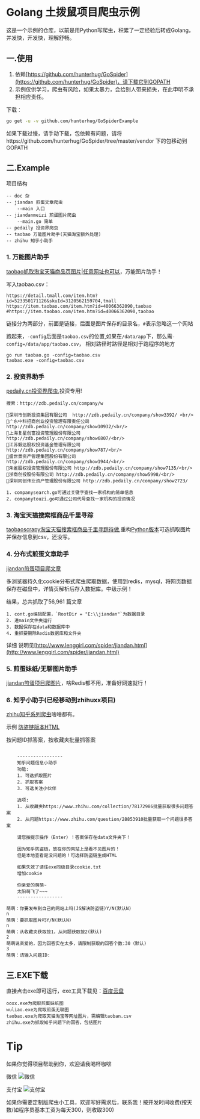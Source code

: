# Golang 土拨鼠项目爬虫示例

这是一个示例的仓库，以前是用Python写爬虫，积累了一定经验后转成Golang，并发快，开发快，理解舒畅。

## 一.使用

1. 依赖[https://github.com/hunterhug/GoSpider](https://github.com/hunterhug/GoSpider)，请下载它到GOPATH
2. 示例仅供学习，爬虫有风险，如果太暴力，会给别人带来损失，在此申明不承担相应责任。

下载：

```bash
go get -u -v github.com/hunterhug/GoSpiderExample
```

如果下载过慢，请手动下载，包依赖有问题，请将https://github.com/hunterhug/GoSpider/tree/master/vendor 下的包移动到GOPATH

## 二.Example

项目结构

```
-- doc 杂
-- jiandan 煎蛋文章爬虫
    --main 入口
-- jiandanmeizi 煎蛋图片爬虫
    --main.go 简单
-- pedaily 投资界爬虫
-- taobao 万能图片助手(天猫淘宝额外处理)
-- zhihu 知乎小助手
```

### 1. 万能图片助手

[taobao抓取淘宝天猫商品页图片|任意网址也可以](taobao/README.md)，万能图片助手！

写入taobao.csv：

```
https://detail.tmall.com/item.htm?id=523350171126&skuId=3120562159704,tmall
https://item.taobao.com/item.htm?id=40066362090,taobao
#https://item.taobao.com/item.htm?id=40066362090,taobao
```

链接分为两部分，前面是链接，后面是图片保存的目录名，`#`表示忽略这一个网站

跑起来，`-config`后面是`taobao.csv`的位置,如果在`/data/app`下，那么需`-config=/data/app/taobao.csv`， 相对路径时路径是相对于跑程序的地方

```
go run taobao.go -config=taobao.csv
taobao.exe -config=taobao.csv
```

### 2. 投资界助手

[pedaily.cn投资界爬虫](pedaily/README.md),投资专用!

```
搜索：http://zdb.pedaily.cn/company/w

深圳市创新投资集团有限公司  http://zdb.pedaily.cn/company/show3392/ <br/>
广东中科招商创业投资管理有限责任公司 http://zdb.pedaily.cn/company/show10932/<br/>
上海复星创富投资管理股份有限公司  http://zdb.pedaily.cn/company/show6807/<br/>
江苏毅达股权投资基金管理有限公司 http://zdb.pedaily.cn/company/show787/<br/>
盛世景资产管理集团股份有限公司 http://zdb.pedaily.cn/company/show1944/<br/>
朱雀股权投资管理股份有限公司 http://zdb.pedaily.cn/company/show7135/<br/>
浙商创投股份有限公司 http://zdb.pedaily.cn/company/show5998/<br/>
深圳同创伟业资产管理股份有限公司 http://zdb.pedaily.cn/company/show2723/

1. companysearch.go可通过关键字查找一家机构的简单信息
2. companytouzi.go可通过公司代号查找一家机构的投资情况
```

### 3. 淘宝天猫搜索框商品千里寻踪

[taobaoscrapy淘宝天猫搜索框商品千里寻踪待做](taobaoscrapy/README.md),重构[Python版本](https://github.com/hunterhug/taobaoscrapy)可选抓取图片并保存信息到csv，还没写。

### 4. 分布式煎蛋文章助手

[jiandan煎蛋项目爬文章](jiandan/README.md)

多浏览器持久化cookie分布式爬虫爬取数据，使用到redis，mysql，将网页数据保存在磁盘中，详情页解析后存入数据库。中级示例！

结果，总共抓取了56,961 篇文章

```
1. cont.go编辑配置，`RootDir = "E:\\jiandan"`为数据目录
2. 进main文件夹运行
3. 数据保存在data和数据库中
4. 重抓要删除Redis数据库和文件夹
```

详细 说明见[http://www.lenggirl.com/spider/jiandan.html](http://www.lenggirl.com/spider/jiandan.html)

### 5. 煎蛋妹纸/无聊图片助手

[jiandan煎蛋项目爬图片](jiandanmeizi/README.md)，啥Redis都不用，准备好网速就行！

### 6. 知乎小助手(已经移动到zhihuxx项目)

[zhihu知乎系列爬虫](https://github.com/hunterhug/zhihuxx)啥啥都有。

示例 [防盗链版本HTML](http://www.lenggirl.com/zhihu/28467579-html/1.html)

按问题ID抓答案，按收藏夹批量抓答案

```

	-----------------
	知乎问题信息小助手
	功能:
	1. 可选抓取图片
	2. 抓取答案
	3. 可选关注小伙伴

	选项:
	1. 从收藏夹https://www.zhihu.com/collection/78172986批量获取很多问题答案
	2. 从问题https://www.zhihu.com/question/28853910批量获取一个问题很多答案

	请您按提示操作（Enter）！答案保存在data文件夹下！

	因为知乎防盗链，放在你的网站上是看不见图片的！
	但是本地查看是没问题的！可选择防盗链生成HTML

	如果失效了请往exe同级目录cookie.txt
	增加cookie

	你亲爱的萌萌~
	太阳萌飞了~~~
	-----------------
	
萌萌：你要发布到自己的网站上吗(JS解决防盗链)Y/N(默认N)
n
萌萌：要抓取图片吗Y/N(默认N)
n
萌萌：从收藏夹获取按1，从问题获取按2(默认)
2
萌萌说亲爱的，因为回答实在太多，请限制获取的回答个数:30（默认)
3
萌萌：请输入问题ID:
```

## 三.EXE下载

直接点击exe即可运行，exe工具下载见：[百度云盘](http://pan.baidu.com/s/1gfgi9YN)

```
ooxx.exe为爬取煎蛋妹纸图
wuliao.exe为爬取煎蛋无聊图
taobao.exe为爬取天猫淘宝等网址图片，需编辑taoban.csv
zhihu.exe为抓取知乎问题下的回答，包括图片
```

# Tip

如果你觉得项目帮助到你，欢迎请我喝杯咖啡

微信
![微信](https://raw.githubusercontent.com/hunterhug/hunterhug.github.io/master/static/jpg/wei.png)

支付宝
![支付宝](https://raw.githubusercontent.com/hunterhug/hunterhug.github.io/master/static/jpg/ali.png)

如果你需要定制版爬虫小工具，欢迎写好需求后，联系我！按开发时间收费(按天数/如程序员基本工资为每天300，则收取300)
